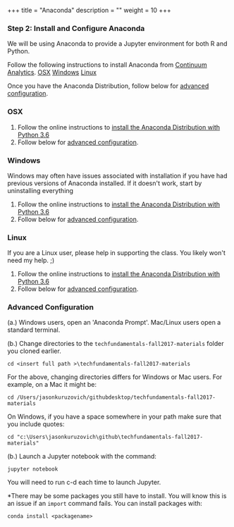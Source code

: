 +++
title = "Anaconda"
description = ""
weight = 10
+++

### Step 2: Install and Configure Anaconda
We will be using Anaconda to provide a Jupyter environment for both R and Python.

Follow the following instructions to install Anaconda from [Continuum Analytics](https://www.continuum.io/).
[OSX](#osx)
[Windows](#windows)
[Linux](#linux)

Once you have the Anaconda Distribution, follow below for [advanced configuration](#advanced-configuration).

### OSX
1. Follow the online instructions to [install the Anaconda Distribution with Python 3.6](https://docs.continuum.io/anaconda/install/mac-os)
2. Follow below for [advanced configuration](#advanced-configuration).

### Windows
Windows may often have issues associated with installation if you have had previous versions of Anaconda installed.  If it doesn't work, start by uninstalling everything

1. Follow the online instructions to [install the Anaconda Distribution with Python 3.6](https://docs.continuum.io/anaconda/install/windows)
2. Follow below for [advanced configuration](#advanced-configuration).

### Linux
If you are a Linux user, please help in supporting the class. You likely won't need my help. ;)
1. Follow the online instructions to [install the Anaconda Distribution with Python 3.6](https://docs.continuum.io/anaconda/install/linux)
2. Follow below for [advanced configuration](#advanced-configuration).


### Advanced Configuration

(a.) Windows users, open an 'Anaconda Prompt'.  Mac/Linux users open a standard terminal.

(b.) Change directories to the `techfundamentals-fall2017-materials` folder you cloned earlier.

```
cd <insert full path >\techfundamentals-fall2017-materials
```
For the above, changing directories differs for Windows or Mac users. For example, on a Mac it might be:
```
cd /Users/jasonkuruzovich/githubdesktop/techfundamentals-fall2017-materials
```
On Windows, if you have a space somewhere in your path make sure that you include quotes:

```
cd "c:\Users\jasonkuruzovich\github\techfundamentals-fall2017-materials"
```


(b.) Launch a Jupyter notebook with the command:
```
jupyter notebook
```
You will need to run c-d each time to launch Jupyter.

*There may be some packages you still have to install.  You will know this is an issue if an `import` command fails.  You can install packages with:
```
conda install <packagename>
```
